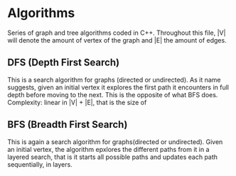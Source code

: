 # Algorithms
Series of graph and tree algorithms coded in C++. Throughout this file, |V| will denote the amount of vertex of the graph and |E| the amount of edges.

## DFS (Depth First Search)
This is a search algorithm for graphs (directed or undirected). 
As it name suggests, given an initial vertex it explores the first path it encounters in full depth before moving to the next.
This is the opposite of what BFS does.
Complexity: linear in |V| + |E|, that is the size of 

## BFS (Breadth First Search)
This is again a search algorithm for graphs(directed or undirected).
Given an initial vertex, the algorithm epxlores the different paths from it in a layered search, that is it starts all possible paths and updates each path sequentially,
in layers.

##
